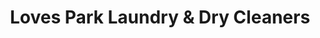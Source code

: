 ---
title: "Loves Park Laundry & Dry Cleaners"
url: /loves-park/loves-park-laundry-und-dry-cleaners/
shop: Wäscherei
---